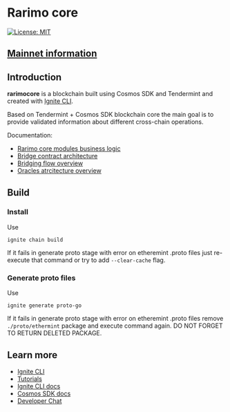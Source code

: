 # Rarimo core

[![License: MIT](https://img.shields.io/badge/License-MIT-yellow.svg)](https://opensource.org/licenses/MIT)

## [Mainnet information](./docs/common/mainnet/001-mainnet.md)

## Introduction

**rarimocore** is a blockchain built using Cosmos SDK and Tendermint and created with [Ignite CLI](https://ignite.com/cli).

Based on Tendermint + Cosmos SDK blockchain core the main goal is to provide validated information about different cross-chain operations.

Documentation:
* [Rarimo core modules business logic](./x/README.md)
* [Bridge contract architecture](./docs/common/contracts/001-contracts.md)
* [Bridging flow overview](./docs/common/bridging/001-bridging.md)
* [Oracles atrcitecture overview](./docs/common/oracles/001-oracles.md)

## Build

### Install

Use
```shell
ignite chain build
```

If it fails in generate proto stage with error on etheremint .proto files just re-execute that command or try to add `--clear-cache` flag.

### Generate proto files

Use
```shell
ignite generate proto-go
```

If it fails in generate proto stage with error on etheremint .proto files remove `./proto/ethermint` package and execute command again.
DO NOT FORGET TO RETURN DELETED PACKAGE.

## Learn more

- [Ignite CLI](https://ignite.com/cli)
- [Tutorials](https://docs.ignite.com/guide)
- [Ignite CLI docs](https://docs.ignite.com)
- [Cosmos SDK docs](https://docs.cosmos.network)
- [Developer Chat](https://discord.gg/ignite)
